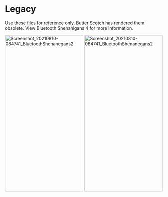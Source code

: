 # Legacy
Use these files for reference only, Butter Scotch has rendered them obsolete. View Bluetooth Shenanigans 4 for more information.
<p float="left">
  <img src="https://user-images.githubusercontent.com/77077715/132693821-5caff48e-5c7f-4268-8d29-f0ec3e5e06dc.jpg" alt="Screenshot_20210810-084741_BluetoothShenanegans2" width="250" height="500">
  <img src="https://user-images.githubusercontent.com/77077715/132694892-8896dc85-c5db-4e10-b94d-e9317125580f.jpg" alt="Screenshot_20210810-084741_BluetoothShenanegans2" width="250" height="500">
</p>
